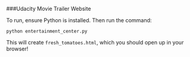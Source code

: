 ###Udacity Movie Trailer Website

To run, ensure Python is installed. Then run the command:

```
python entertainment_center.py
```

This will create `fresh_tomatoes.html`, which you should open up in your browser!